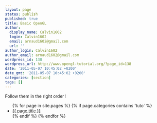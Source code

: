 ```yaml
---
layout: page
status: publish
published: true
title: Basic OpenGL
author:
  display_name: Calvin1602
  login: Calvin1602
  email: arnaud1602@gmail.com
  url: ''
author_login: Calvin1602
author_email: arnaud1602@gmail.com
wordpress_id: 138
wordpress_url: http://www.opengl-tutorial.org/?page_id=138
date: '2011-05-07 10:45:02 +0200'
date_gmt: '2011-05-07 10:45:02 +0200'
categories: [section]
tags: []
---
```

<p>Follow them in the right order !</p>
<ul class="tuto">
{% for page in site.pages %}
  {% if page.categories contains 'tuto' %}
    <li>
      <a class="page-link" href="{{ page.url | prepend: site.baseurl }}">{{ page.title }}</a>
    </li>
  {% endif %}
{% endfor %}
</ul>
